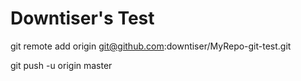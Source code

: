 # Downtiser's Test
git remote add origin git@github.com:downtiser/MyRepo-git-test.git

git push -u origin master
